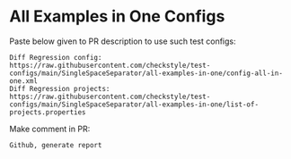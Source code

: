 # All Examples in One Configs
Paste below given to PR description to use such test configs:
```
Diff Regression config: https://raw.githubusercontent.com/checkstyle/test-configs/main/SingleSpaceSeparator/all-examples-in-one/config-all-in-one.xml
Diff Regression projects: https://raw.githubusercontent.com/checkstyle/test-configs/main/SingleSpaceSeparator/all-examples-in-one/list-of-projects.properties
```
Make comment in PR:
```
Github, generate report
```
